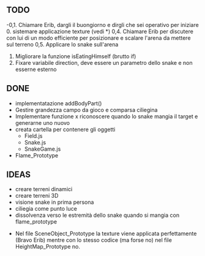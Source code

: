 ## TODO
-0,1. Chiamare Erib, dargli il buongiorno e dirgli che sei operativo per iniziare
0. sistemare applicazione texture (vedi *)
0,4. Chiamare Erib per discutere con lui di un modo efficiente per posizionare e scalare l'arena da mettere sul terreno
0,5. Applicare lo snake sull'arena
1. Migliorare la funzione isEatingHimself (brutto if)
3. Fixare variabile direction, deve essere un parametro dello snake e non esserne esterno

## DONE
- implementatazione addBodyPart()
- Gestire grandezza campo da gioco e comparsa ciliegina
- Implementare funzione x riconoscere quando lo snake mangia il target e generarne uno nuovo
- creata cartella per contenere gli oggetti
	- Field.js
	- Snake.js
	- SnakeGame.js
- Flame_Prototype

## IDEAS
- creare terreni dinamici
- creare terreni 3D
- visione snake in prima persona
- ciliegia come punto luce
- dissolvenza verso le estremità dello snake quando si mangia con flame_prototype



* Nel file SceneObject_Prototype la texture viene applicata perfettamente (Bravo Erib) mentre con lo stesso codice (ma forse no) nel file HeightMap_Prototype no.